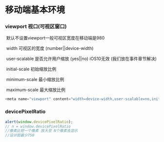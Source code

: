 # 移动端基本环境

### viewport 视口(可视区窗口)

​        默认不设置viewport一般可视区宽度在移动端是980

​        width 可视区的宽度 (number||device-width)

​        user-scalable 是否允许用户缩放 (yes||no) iOS10无效 (我们放在事件章节解决)

​        initial-scale 初始缩放比例

​        minimum-scale 最小缩放比例

​        maximum-scale 最大缩放比例

```javascript
<meta name="viewport" content="width=device-width,user-scalable=no,initial-scale=.5,minimum-scale=.5,maximum-scale=1">
```



### devicePixelRatio

```javascript
alert(window.devicePixelRatio);
// n = window.devicePixelRatio
//像素比把一个像素 放大至 N个像素去显示 
//设计图最少750 
```

